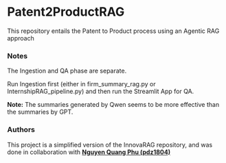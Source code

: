 # Patent2ProductRAG
This repository entails the Patent to Product process using an Agentic RAG approach

### Notes 
The Ingestion and QA phase are separate.

Run Ingestion first (either in firm_summary_rag.py or InternshipRAG_pipeline.py) and then run the Streamlit App for QA.

**Note:** The summaries generated by Qwen seems to be more effective than the summaries by GPT.

### Authors
This project is a simplified version of the InnovaRAG repository, and was done in collaboration with **[Nguyen Quang Phu (pdz1804)](https://github.com/pdz1804)**
